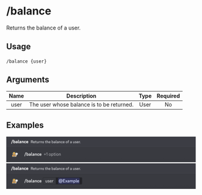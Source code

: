 # /balance

Returns the balance of a user.

## Usage

```
/balance {user}
```

## Arguments

| Name | Description                               | Type | Required |
| :--: | :---------------------------------------: | :--: | :------: |
| user | The user whose balance is to be returned. | User | No       |

## Examples

<img src="../_media/examples/balance-0.png" class="rounded-corners">\
<img src="../_media/examples/balance-1.png" class="rounded-corners">